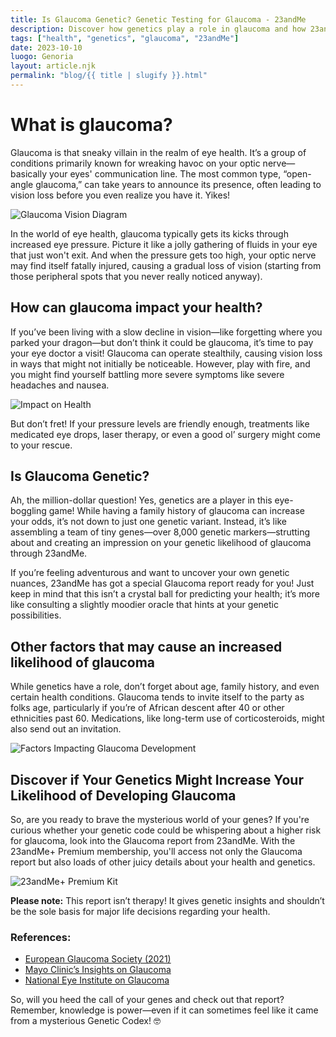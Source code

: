 ```yaml
---
title: Is Glaucoma Genetic? Genetic Testing for Glaucoma - 23andMe
description: Discover how genetics play a role in glaucoma and how 23andMe can help you find out your risk through genetic testing.
tags: ["health", "genetics", "glaucoma", "23andMe"]
date: 2023-10-10
luogo: Genoria
layout: article.njk
permalink: "blog/{{ title | slugify }}.html"
---
```


# What is glaucoma?
Glaucoma is that sneaky villain in the realm of eye health. It’s a group of conditions primarily known for wreaking havoc on your optic nerve—basically your eyes' communication line. The most common type, “open-angle glaucoma,” can take years to announce its presence, often leading to vision loss before you even realize you have it. Yikes!

![Glaucoma Vision Diagram](https://www.23andme.com/wp-content/uploads/sites/2/2022/04/glaucoma-vision-diagram-236x300.png)

In the world of eye health, glaucoma typically gets its kicks through increased eye pressure. Picture it like a jolly gathering of fluids in your eye that just won't exit. And when the pressure gets too high, your optic nerve may find itself fatally injured, causing a gradual loss of vision (starting from those peripheral spots that you never really noticed anyway). 

## How can glaucoma impact your health?
If you’ve been living with a slow decline in vision—like forgetting where you parked your dragon—but don’t think it could be glaucoma, it’s time to pay your eye doctor a visit! Glaucoma can operate stealthily, causing vision loss in ways that might not initially be noticeable. However, play with fire, and you might find yourself battling more severe symptoms like severe headaches and nausea.

![Impact on Health](https://www.23andme.com/wp-content/uploads/sites/2/2022/04/glaucoma-impact-on-health-300x150.png)

But don’t fret! If your pressure levels are friendly enough, treatments like medicated eye drops, laser therapy, or even a good ol’ surgery might come to your rescue. 

## Is Glaucoma Genetic?
Ah, the million-dollar question! Yes, genetics are a player in this eye-boggling game! While having a family history of glaucoma can increase your odds, it’s not down to just one genetic variant. Instead, it’s like assembling a team of tiny genes—over 8,000 genetic markers—strutting about and creating an impression on your genetic likelihood of glaucoma through 23andMe. 

If you’re feeling adventurous and want to uncover your own genetic nuances, 23andMe has got a special Glaucoma report ready for you! Just keep in mind that this isn’t a crystal ball for predicting your health; it’s more like consulting a slightly moodier oracle that hints at your genetic possibilities.

## Other factors that may cause an increased likelihood of glaucoma
While genetics have a role, don’t forget about age, family history, and even certain health conditions. Glaucoma tends to invite itself to the party as folks age, particularly if you’re of African descent after 40 or other ethnicities past 60. Medications, like long-term use of corticosteroids, might also send out an invitation.

![Factors Impacting Glaucoma Development](https://www.23andme.com/wp-content/uploads/sites/2/2022/04/factors-impact-glaucoma-development-235x300.png)

## Discover if Your Genetics Might Increase Your Likelihood of Developing Glaucoma
So, are you ready to brave the mysterious world of your genes? If you're curious whether your genetic code could be whispering about a higher risk for glaucoma, look into the Glaucoma report from 23andMe. With the 23andMe+ Premium membership, you'll access not only the Glaucoma report but also loads of other juicy details about your health and genetics.

![23andMe+ Premium Kit](https://www.23andme.com/uploads/sites/2/20240109213029/Premium.jpg)

**Please note:** This report isn’t therapy! It gives genetic insights and shouldn’t be the sole basis for major life decisions regarding your health.

### References:
- [European Glaucoma Society (2021)](https://pubmed.ncbi.nlm.nih.gov/34675001/)
- [Mayo Clinic’s Insights on Glaucoma](https://www.mayoclinic.org/diseases-conditions/glaucoma/symptoms-causes/syc-20372839)
- [National Eye Institute on Glaucoma](https://www.nei.nih.gov/learn-about-eye-health/eye-conditions-and-diseases/glaucoma)

So, will you heed the call of your genes and check out that report? Remember, knowledge is power—even if it can sometimes feel like it came from a mysterious Genetic Codex! 🤓